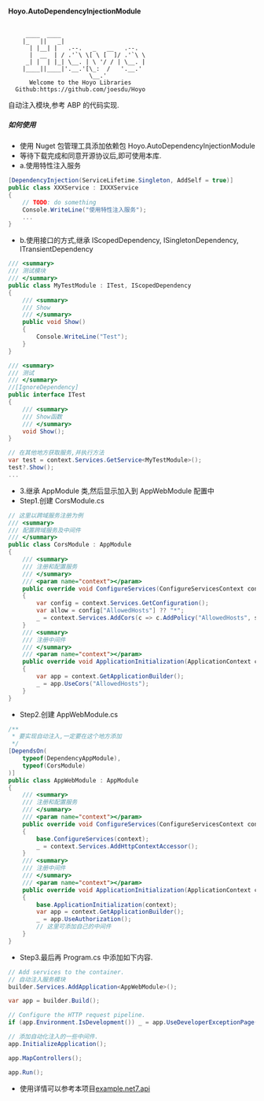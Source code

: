 ﻿#### Hoyo.AutoDependencyInjectionModule

```text

     ____  ____
    |_   ||   _|
      | |__| |   .--.   _   __   .--.
      |  __  | / .'`\ \[ \ [  ]/ .'`\ \
     _| |  | |_| \__. | \ '/ / | \__. |
    |____||____|'.__.'[\_:  /   '.__.'
                       \__.'
      Welcome to the Hoyo Libraries
  Github:https://github.com/joesdu/Hoyo

```

自动注入模块,参考 ABP 的代码实现.

##### 如何使用

- 使用 Nuget 包管理工具添加依赖包 Hoyo.AutoDependencyInjectionModule
- 等待下载完成和同意开源协议后,即可使用本库.
- a.使用特性注入服务

```csharp
[DependencyInjection(ServiceLifetime.Singleton, AddSelf = true)]
public class XXXService : IXXXService
{
    // TODO: do something
    Console.WriteLine("使用特性注入服务");
    ...
}
```

- b.使用接口的方式,继承 IScopedDependency, ISingletonDependency, ITransientDependency

```csharp
/// <summary>
/// 测试模块
/// </summary>
public class MyTestModule : ITest, IScopedDependency
{
    /// <summary>
    /// Show
    /// </summary>
    public void Show()
    {
        Console.WriteLine("Test");
    }
}

/// <summary>
/// 测试
/// </summary>
//[IgnoreDependency]
public interface ITest
{
    /// <summary>
    /// Show函数
    /// </summary>
    void Show();
}

// 在其他地方获取服务,并执行方法
var test = context.Services.GetService<MyTestModule>();
test?.Show();
...
```

- 3.继承 AppModule 类,然后显示加入到 AppWebModule 配置中
- Step1.创建 CorsModule.cs

```csharp
// 这里以跨域服务注册为例
/// <summary>
/// 配置跨域服务及中间件
/// </summary>
public class CorsModule : AppModule
{
    /// <summary>
    /// 注册和配置服务
    /// </summary>
    /// <param name="context"></param>
    public override void ConfigureServices(ConfigureServicesContext context)
    {
        var config = context.Services.GetConfiguration();
        var allow = config["AllowedHosts"] ?? "*";
        _ = context.Services.AddCors(c => c.AddPolicy("AllowedHosts", s => s.WithOrigins(allow.Split(",")).AllowAnyMethod().AllowAnyHeader()));
    }
    /// <summary>
    /// 注册中间件
    /// </summary>
    /// <param name="context"></param>
    public override void ApplicationInitialization(ApplicationContext context)
    {
        var app = context.GetApplicationBuilder();
        _ = app.UseCors("AllowedHosts");
    }
}
```

- Step2.创建 AppWebModule.cs

```csharp
/**
 * 要实现自动注入,一定要在这个地方添加
 */
[DependsOn(
    typeof(DependencyAppModule),
    typeof(CorsModule)
)]
public class AppWebModule : AppModule
{
    /// <summary>
    /// 注册和配置服务
    /// </summary>
    /// <param name="context"></param>
    public override void ConfigureServices(ConfigureServicesContext context)
    {
        base.ConfigureServices(context);
        _ = context.Services.AddHttpContextAccessor();
    }
    /// <summary>
    /// 注册中间件
    /// </summary>
    /// <param name="context"></param>
    public override void ApplicationInitialization(ApplicationContext context)
    {
        base.ApplicationInitialization(context);
        var app = context.GetApplicationBuilder();
        _ = app.UseAuthorization();
        // 这里可添加自己的中间件
    }
}
```

- Step3.最后再 Program.cs 中添加如下内容.

```csharp
// Add services to the container.
// 自动注入服务模块
builder.Services.AddApplication<AppWebModule>();

var app = builder.Build();

// Configure the HTTP request pipeline.
if (app.Environment.IsDevelopment()) _ = app.UseDeveloperExceptionPage();

// 添加自动化注入的一些中间件.
app.InitializeApplication();

app.MapControllers();

app.Run();
```

- 使用详情可以参考本项目[example.net7.api](https://github.com/joesdu/Hoyo)
